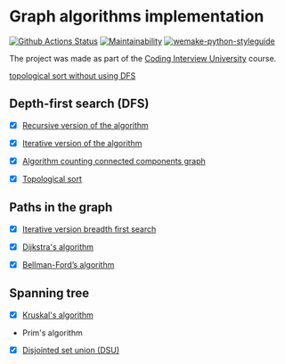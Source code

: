 #  Graph algorithms implementation

[![Github Actions Status](https://github.com/dosart/Graph_algorithms/workflows/Python%20CI/badge.svg)](https://github.com/dosart/Graph_algorithms/actions)
[![Maintainability](https://api.codeclimate.com/v1/badges/f030e19f6dd7f8da07f2/maintainability)](https://codeclimate.com/github/dosart/Graph_algorithms/maintainability)
[![wemake-python-styleguide](https://img.shields.io/badge/style-wemake-000000.svg)](https://github.com/wemake-services/wemake-python-styleguide)

The project was made as part of the [Coding Interview University](https://github.com/Ilyushin/google-interview-university) course.



[topological sort without using DFS](https://github.com/dosart/Graph_algorithms/blob/master/graph_algorithms/algorithms/topological_sort.py)


## Depth-first search (DFS)

- [x] [Recursive version of the algorithm](https://github.com/dosart/Graph_algorithms/blob/master/graph_algorithms/algorithms/dfs/dfs_recursion.py)
- [x] [Iterative version of the algorithm](https://github.com/dosart/Graph_algorithms/blob/master/graph_algorithms/algorithms/dfs/dfs_iterative.py)
- [x] [Algorithm counting connected components graph](https://github.com/dosart/Graph_algorithms/blob/master/graph_algorithms/algorithms/dfs/connected_components.py)
- [x] [Topological sort](https://github.com/dosart/Graph_algorithms/blob/master/graph_algorithms/algorithms/dfs/topological_sort.py)


## Paths in the graph
- [x] [Iterative version breadth first search](https://github.com/dosart/Graph_algorithms/blob/master/graph_algorithms/algorithms/bfs/bfs.py)
- [x] [Dijkstra's algorithm](https://github.com/dosart/Graph_algorithms/blob/master/graph_algorithms/algorithms/dijkstra/dijkstra.py)
- [x] [Bellman-Ford’s algorithm](https://github.com/dosart/Graph_algorithms/blob/master/graph_algorithms/algorithms/bellman_ford/bellman_ford.py)


## Spanning tree
- [x] [Kruskal's algorithm](https://github.com/dosart/Graph_algorithms/blob/master/graph_algorithms/algorithms/kruskal/kruskal.py)
- Prim's algorithm
- [x] [Disjointed set union (DSU)](https://github.com/dosart/Graph_algorithms/blob/master/graph_algorithms/data_structure/disjointed_set_union/disjointed_set_union.py)
  
